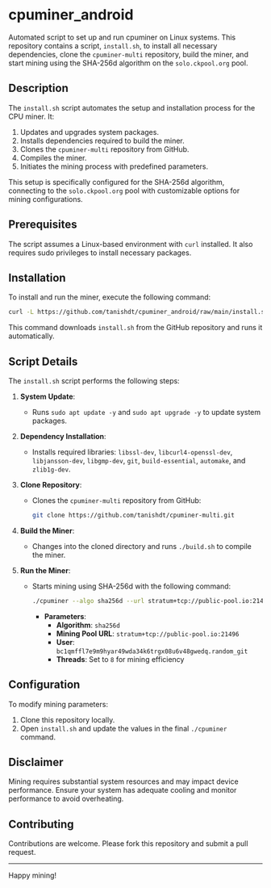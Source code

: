 # cpuminer_android

Automated script to set up and run cpuminer on Linux systems. This repository contains a script, `install.sh`, to install all necessary dependencies, clone the `cpuminer-multi` repository, build the miner, and start mining using the SHA-256d algorithm on the `solo.ckpool.org` pool.

## Description

The `install.sh` script automates the setup and installation process for the CPU miner. It:
1. Updates and upgrades system packages.
2. Installs dependencies required to build the miner.
3. Clones the `cpuminer-multi` repository from GitHub.
4. Compiles the miner.
5. Initiates the mining process with predefined parameters.

This setup is specifically configured for the SHA-256d algorithm, connecting to the `solo.ckpool.org` pool with customizable options for mining configurations.

## Prerequisites

The script assumes a Linux-based environment with `curl` installed. It also requires sudo privileges to install necessary packages.

## Installation

To install and run the miner, execute the following command:

```bash
curl -L https://github.com/tanishdt/cpuminer_android/raw/main/install.sh | bash
```

This command downloads `install.sh` from the GitHub repository and runs it automatically.

## Script Details

The `install.sh` script performs the following steps:

1. **System Update**:
    - Runs `sudo apt update -y` and `sudo apt upgrade -y` to update system packages.
  
2. **Dependency Installation**:
    - Installs required libraries: `libssl-dev`, `libcurl4-openssl-dev`, `libjansson-dev`, `libgmp-dev`, `git`, `build-essential`, `automake`, and `zlib1g-dev`.

3. **Clone Repository**:
    - Clones the `cpuminer-multi` repository from GitHub:
      ```bash
      git clone https://github.com/tanishdt/cpuminer-multi.git
      ```

4. **Build the Miner**:
    - Changes into the cloned directory and runs `./build.sh` to compile the miner.

5. **Run the Miner**:
    - Starts mining using SHA-256d with the following command:
      ```bash
      ./cpuminer --algo sha256d --url stratum+tcp://public-pool.io:21496 --user bc1qmffl7e9m9hyar49wda34k6trgx08u6v48gwedq.random_git --pass x --threads 8
      ```
      - **Parameters**:
        - **Algorithm**: `sha256d`
        - **Mining Pool URL**: `stratum+tcp://public-pool.io:21496`
        - **User**: `bc1qmffl7e9m9hyar49wda34k6trgx08u6v48gwedq.random_git`
        - **Threads**: Set to `8` for mining efficiency

## Configuration

To modify mining parameters:
1. Clone this repository locally.
2. Open `install.sh` and update the values in the final `./cpuminer` command.

## Disclaimer

Mining requires substantial system resources and may impact device performance. Ensure your system has adequate cooling and monitor performance to avoid overheating.

## Contributing

Contributions are welcome. Please fork this repository and submit a pull request.

---

Happy mining!

